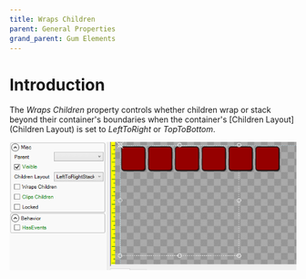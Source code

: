 ```yaml
---
title: Wraps Children
parent: General Properties
grand_parent: Gum Elements
---
```


# Introduction

The _Wraps Children_ property controls whether children wrap or stack beyond their container's boundaries when the container's [Children Layout](Children Layout) is set to _LeftToRight_ or _TopToBottom_.

![](WrapsChildren.gif)